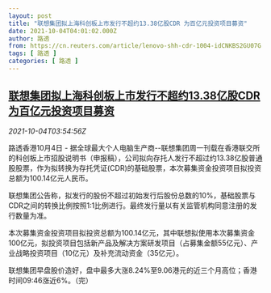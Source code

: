 ```yaml
---
layout: post
title: "联想集团拟上海科创板上市发行不超约13.38亿股CDR 为百亿元投资项目募资"
date: 2021-10-04T04:01:02.000Z
author: 路透
from: https://cn.reuters.com/article/lenovo-shh-cdr-1004-idCNKBS2GU07G
tags: [ 路透 ]
categories: [ 路透 ]
---
```

<!--1633320062000-->
[联想集团拟上海科创板上市发行不超约13.38亿股CDR 为百亿元投资项目募资](https://cn.reuters.com/article/lenovo-shh-cdr-1004-idCNKBS2GU07G)
------

<div>
<div><i>2021-10-04T03:54:56Z</i></div><p>路透香港10月4日 - 据全球最大个人电脑生产商--联想集团周一刊载在香港联交所的科创板上市招股说明书（申报稿），公司拟向存托人发行不超过约13.38亿股普通股股票，作为拟转换为存托凭证(CDR)的基础股票，本次募集资金投资项目拟投资总额为100.14亿元人民币。</p><p>联想集团公告称，拟发行的股份不超过初始发行后股份总数的10%，基础股票与CDR之间的转换比例按照1:1比例进行。最终发行量以有关监管机构同意注册的发行数量为准。</p><p>本次募集资金投资项目拟投资总额为100.14亿元，其中联想拟使用本次募集资金100亿元，拟投资项目包括新产品及解决方案研发项目（占募集金额55亿元）、产业战略投资项目（10亿元）及补充流动资金（35亿元）。</p><p>联想集团早盘股价造好，盘中最多大涨8.24%至9.06港元的近三个月高位；香港时间09:46涨近6%。（完）</p>
</div>
